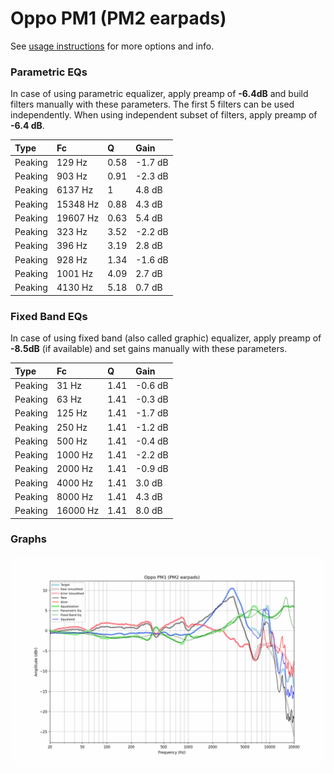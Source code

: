 # Oppo PM1 (PM2 earpads)
See [usage instructions](https://github.com/jaakkopasanen/AutoEq#usage) for more options and info.

### Parametric EQs
In case of using parametric equalizer, apply preamp of **-6.4dB** and build filters manually
with these parameters. The first 5 filters can be used independently.
When using independent subset of filters, apply preamp of **-6.4 dB**.

| Type    | Fc       |    Q | Gain    |
|:--------|:---------|:-----|:--------|
| Peaking | 129 Hz   | 0.58 | -1.7 dB |
| Peaking | 903 Hz   | 0.91 | -2.3 dB |
| Peaking | 6137 Hz  | 1    | 4.8 dB  |
| Peaking | 15348 Hz | 0.88 | 4.3 dB  |
| Peaking | 19607 Hz | 0.63 | 5.4 dB  |
| Peaking | 323 Hz   | 3.52 | -2.2 dB |
| Peaking | 396 Hz   | 3.19 | 2.8 dB  |
| Peaking | 928 Hz   | 1.34 | -1.6 dB |
| Peaking | 1001 Hz  | 4.09 | 2.7 dB  |
| Peaking | 4130 Hz  | 5.18 | 0.7 dB  |

### Fixed Band EQs
In case of using fixed band (also called graphic) equalizer, apply preamp of **-8.5dB**
(if available) and set gains manually with these parameters.

| Type    | Fc       |    Q | Gain    |
|:--------|:---------|:-----|:--------|
| Peaking | 31 Hz    | 1.41 | -0.6 dB |
| Peaking | 63 Hz    | 1.41 | -0.3 dB |
| Peaking | 125 Hz   | 1.41 | -1.7 dB |
| Peaking | 250 Hz   | 1.41 | -1.2 dB |
| Peaking | 500 Hz   | 1.41 | -0.4 dB |
| Peaking | 1000 Hz  | 1.41 | -2.2 dB |
| Peaking | 2000 Hz  | 1.41 | -0.9 dB |
| Peaking | 4000 Hz  | 1.41 | 3.0 dB  |
| Peaking | 8000 Hz  | 1.41 | 4.3 dB  |
| Peaking | 16000 Hz | 1.41 | 8.0 dB  |

### Graphs
![](./Oppo%20PM1%20(PM2%20earpads).png)